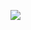 [<img src="https://scannables.scdn.co/uri/plain/jpeg/000000/white/640/spotify:playlist:37i9dQZF1EpwDjouLFq2Dc">](https://open.spotify.com/playlist/37i9dQZF1EpwDjouLFq2Dc?si=513d40e7ff854c66)

<!--
**brokenthumbs/brokenthumbs** is a ✨ _special_ ✨ repository because its `README.md` (this file) appears on your GitHub profile.

Here are some ideas to get you started:

- 🔭 I’m currently working on ...
- 🌱 I’m currently learning ...
- 👯 I’m looking to collaborate on ...
- 🤔 I’m looking for help with ...
- 💬 Ask me about ...
- 📫 How to reach me: ...
- 😄 Pronouns: ...
- ⚡ Fun fact: ...
-->
